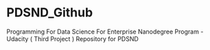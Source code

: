 # PDSND_Github
Programming For Data Science For Enterprise Nanodegree Program - Udacity ( Third Project ) Repository for PDSND
